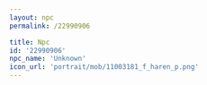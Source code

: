 ```yaml
---
layout: npc
permalink: /22990906

title: Npc
id: '22990906'
npc_name: 'Unknown'
icon_url: 'portrait/mob/11003181_f_haren_p.png'
---
```

